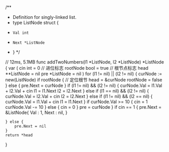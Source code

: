 /**
 * Definition for singly-linked list.
 * type ListNode struct {
 *     Val int
 *     Next *ListNode
 * }
 */

// 12ms, 5.1MB
func addTwoNumbers(l1 *ListNode, l2 *ListNode) *ListNode {
    var (
        cin int = 0 // 进位标志
        rootNode bool = true // 根节点标志
        head **ListNode = nil
        pre *ListNode = nil
    )
    for (l1 != nil) || (l2 != nil) {
        curNode := new(ListNode)
        if rootNode { // 定位根节
            head = &curNode
            rootNode = false
        } else {
            pre.Next = curNode
        }
        if (l1 != nil) && (l2 != nil) {
            curNode.Val = l1.Val + l2.Val + cin
            l1 = l1.Next
            l2 = l2.Next
        } else if (l1 == nil) && (l2 != nil) {
            curNode.Val = l2.Val + cin
            l2 = l2.Next
        } else if (l1 != nil) && (l2 == nil) {
            curNode.Val = l1.Val + cin
            l1 = l1.Next
        }
        if curNode.Val >= 10 {
            cin = 1
            curNode.Val -= 10
        } else {
            cin = 0
        }
        pre = curNode
    }
    if cin == 1 {
        pre.Next = &ListNode{
            Val : 1,
            Next : nil,
        }
        
    } else {
        pre.Next = nil
    }
    return *head
}
